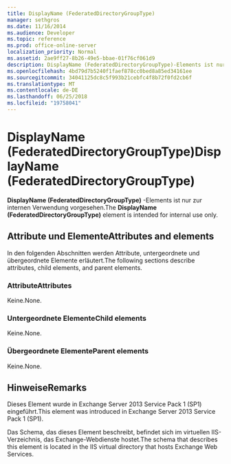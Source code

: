 ```yaml
---
title: DisplayName (FederatedDirectoryGroupType)
manager: sethgros
ms.date: 11/16/2014
ms.audience: Developer
ms.topic: reference
ms.prod: office-online-server
localization_priority: Normal
ms.assetid: 2ae9ff27-8b26-49e5-bbae-01f76cf061d9
description: DisplayName (FederatedDirectoryGroupType)-Elements ist nur zur internen Verwendung vorgesehen.
ms.openlocfilehash: 4bd79d7b5240f1faef878cc0bed8a85ed34161ee
ms.sourcegitcommit: 34041125dc8c5f993b21cebfc4f8b72f0fd2cb6f
ms.translationtype: MT
ms.contentlocale: de-DE
ms.lasthandoff: 06/25/2018
ms.locfileid: "19758041"
---
```

# <a name="displayname-federateddirectorygrouptype"></a><span data-ttu-id="f8d10-103">DisplayName (FederatedDirectoryGroupType)</span><span class="sxs-lookup"><span data-stu-id="f8d10-103">DisplayName (FederatedDirectoryGroupType)</span></span>

<span data-ttu-id="f8d10-104">**DisplayName (FederatedDirectoryGroupType)** -Elements ist nur zur internen Verwendung vorgesehen.</span><span class="sxs-lookup"><span data-stu-id="f8d10-104">The **DisplayName (FederatedDirectoryGroupType)** element is intended for internal use only.</span></span> 

## <a name="attributes-and-elements"></a><span data-ttu-id="f8d10-105">Attribute und Elemente</span><span class="sxs-lookup"><span data-stu-id="f8d10-105">Attributes and elements</span></span>

<span data-ttu-id="f8d10-106">In den folgenden Abschnitten werden Attribute, untergeordnete und übergeordnete Elemente erläutert.</span><span class="sxs-lookup"><span data-stu-id="f8d10-106">The following sections describe attributes, child elements, and parent elements.</span></span>
  
### <a name="attributes"></a><span data-ttu-id="f8d10-107">Attribute</span><span class="sxs-lookup"><span data-stu-id="f8d10-107">Attributes</span></span>

<span data-ttu-id="f8d10-108">Keine.</span><span class="sxs-lookup"><span data-stu-id="f8d10-108">None.</span></span>
  
### <a name="child-elements"></a><span data-ttu-id="f8d10-109">Untergeordnete Elemente</span><span class="sxs-lookup"><span data-stu-id="f8d10-109">Child elements</span></span>

<span data-ttu-id="f8d10-110">Keine.</span><span class="sxs-lookup"><span data-stu-id="f8d10-110">None.</span></span>
  
### <a name="parent-elements"></a><span data-ttu-id="f8d10-111">Übergeordnete Elemente</span><span class="sxs-lookup"><span data-stu-id="f8d10-111">Parent elements</span></span>

<span data-ttu-id="f8d10-112">Keine.</span><span class="sxs-lookup"><span data-stu-id="f8d10-112">None.</span></span>
  
## <a name="remarks"></a><span data-ttu-id="f8d10-113">Hinweise</span><span class="sxs-lookup"><span data-stu-id="f8d10-113">Remarks</span></span>

<span data-ttu-id="f8d10-114">Dieses Element wurde in Exchange Server 2013 Service Pack 1 (SP1) eingeführt.</span><span class="sxs-lookup"><span data-stu-id="f8d10-114">This element was introduced in Exchange Server 2013 Service Pack 1 (SP1).</span></span>
  
<span data-ttu-id="f8d10-115">Das Schema, das dieses Element beschreibt, befindet sich im virtuellen IIS-Verzeichnis, das Exchange-Webdienste hostet.</span><span class="sxs-lookup"><span data-stu-id="f8d10-115">The schema that describes this element is located in the IIS virtual directory that hosts Exchange Web Services.</span></span>
  


